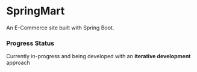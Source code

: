 # SpringMart
An E-Commerce site built with Spring Boot.

### Progress Status
Currently in-progress and being developed with an **iterative development** approach